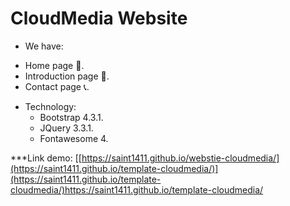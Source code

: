 # CloudMedia Website
  * We have:
   - Home page 🏡.
   - Introduction page 💌.
   - Contact page 📞.
  * Technology:
    - Bootstrap 4.3.1.
    - JQuery 3.3.1.
    - Fontawesome 4.
   
   ***Link demo: [[https://saint1411.github.io/webstie-cloudmedia/](https://saint1411.github.io/template-cloudmedia/)](https://saint1411.github.io/template-cloudmedia/)https://saint1411.github.io/template-cloudmedia/
